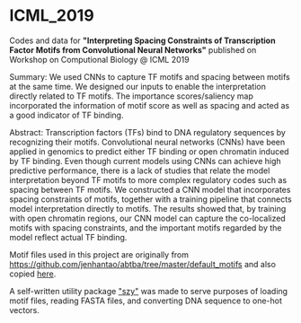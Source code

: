 # ICML_2019
Codes and data for **"Interpreting Spacing Constraints of Transcription Factor Motifs from Convolutional Neural Networks"** published on Workshop on Computional Biology @ ICML 2019

Summary: We used CNNs to capture TF motifs and spacing between motifs at the same time. We designed our inputs to enable the interpretation directly related to TF motifs. The importance scores/saliency map incorporated the information of motif score as well as spacing and acted as a good indicator of TF binding.

Abstract: Transcription factors (TFs) bind to DNA regulatory sequences by recognizing their motifs. Convolutional neural networks (CNNs) have been applied in genomics to predict either TF binding or open chromatin induced by TF binding. Even though current models using CNNs can achieve high predictive performance, there is a lack of studies that relate the model interpretation beyond TF motifs to more complex regulatory codes such as spacing between TF motifs. We constructed a CNN model that incorporates spacing constraints of motifs, together with a training pipeline that connects model interpretation directly to motifs. The results showed that, by training with open chromatin regions, our CNN model can capture the co-localized motifs with spacing constraints, and the important motifs regarded by the model reflect actual TF binding. 

Motif files used in this project are originally from <https://github.com/jenhantao/abtba/tree/master/default_motifs> and also copied [here](https://github.com/zeyang-shen/ICML_2019/tree/master/default_motifs).

A self-written utility package ["szy"](https://github.com/zeyang-shen/ICML_2019/tree/master/szy) was made to serve purposes of loading motif files, reading FASTA files, and converting DNA sequence to one-hot vectors.
